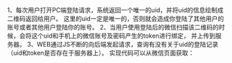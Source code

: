 1、每次用户打开PC端登陆请求，系统返回一个唯一的uid，并将uid的信息绘制成二维码返回给用户。
  这里的uid一定是唯一的，否则就会造成你登陆了其他用户的账号或者其他用户登陆你的账号。
2、当用户使用登陆后的微信扫描该二维码的时候，会将这个uid和手机上的微信账号及密码产生的token进行绑定，
   并上传到服务器。
3、WEB通过JS不断的向后端发起请求，查询有没有关于uid的登陆记录（uid和token是否存在于服务器上）。
   实现代码可以从微信页面获取：